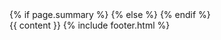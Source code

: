 <!DOCTYPE html>
<html lang="en-US">
    <head>
        <meta charset="utf-8">
        <meta name="viewport" content="width=device-width, initial-scale=1.0">
        <title>{% if page.title %}{{ page.title | append: " - Kian Faizi"}}{% else %}{{ site.title }}{% endif %}</title>
        <meta name="author" content="Kian Faizi">
        <!-- custom css -->
        <link rel="stylesheet" type="text/css" href="/assets/styles.css">
        <!-- fonts -->
        <link rel="preconnect" href="https://fonts.googleapis.com"> 
        <link rel="preconnect" href="https://fonts.gstatic.com" crossorigin>
        <link href="https://fonts.googleapis.com/css2?family=Inconsolata:wght@300;400&display=swap" rel="stylesheet">
        <link href="https://fonts.googleapis.com/css2?family=Playfair+Display:ital,wght@0,400;0,500;1,400;1,500&display=swap" rel="stylesheet">
        <!-- open graph -->
        <meta name="title" property="og:title" content="{{ page.title }}">
        <meta property="og:type" content="website">
        <meta property="og:url" content="{{ page.url | prepend: site.url }}">
        <!-- twitter cards -->
        <meta name="twitter:site" content="@kianfaizi">
        <meta name="twitter:creator" content="@kianfaizi">
        <meta name="twitter:title" content="{{ page.title }}">
        <!-- descriptions -->
        {% if page.summary %}
        <meta name="description" property="og:description" content="{{ page.summary }}">
        <meta name="twitter:description" content="{{ page.summary }}">
        {% else %}
        <meta name="description" property="og:description" content="{{ site.description }}">
        <meta name="twitter:description" content="{{ site.description }}">
        {% endif %}
        <!-- favicon, etc -->
        <link rel="apple-touch-icon" sizes="180x180" href="/apple-touch-icon.png">
        <link rel="icon" type="image/png" sizes="32x32" href="/favicon-32x32.png">
        <link rel="icon" type="image/png" sizes="16x16" href="/favicon-16x16.png">
        <link rel="manifest" href="/site.webmanifest">
        <link rel="mask-icon" href="/safari-pinned-tab.svg" color="#575757">
        <meta name="msapplication-TileColor" content="#2b5797">
        <meta name="theme-color" content="#ffffff">
        <!-- privacy-conscious analytics -->
        <script data-goatcounter="https://kian.goatcounter.com/count" async src="//gc.zgo.at/count.js"></script>
    </head>
    <body>
        <div class="content-container">
            {{ content }}
            {% include footer.html %}
        </div>
    </body>
</html>
